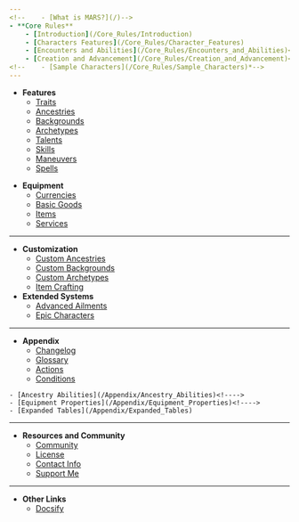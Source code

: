 ```yaml
---
<!--	- [What is MARS?](/)-->
- **Core Rules**
	- [Introduction](/Core_Rules/Introduction)
	- [Characters Features](/Core_Rules/Character_Features)
	- [Encounters and Abilities](/Core_Rules/Encounters_and_Abilities)<!---->
	- [Creation and Advancement](/Core_Rules/Creation_and_Advancement)<!---->
<!--	- [Sample Characters](/Core_Rules/Sample_Characters)*-->
---
```

- **Features**
	- [Traits](/Features/Traits)<!---->
	- [Ancestries](/Features/Ancestries)<!---->
	- [Backgrounds](/Features/Backgrounds)<!---->
	- [Archetypes](/Features/Archetypes)<!---->
	- [Talents](/Features/Talents)<!---->
	- [Skills](/Features/Skills)<!---->
	- [Maneuvers](/Features/Maneuvers)<!---->
	- [Spells](/Features/Spells)<!---->
<!--	- [Powers](/Features/Powers)-->
- **Equipment**
	- [Currencies](/Equipment/Currencies)<!---->
	- [Basic Goods](/Equipment/Basic_Goods)<!---->
	- [Items](/Equipment/Items)<!---->
	- [Services](/Equipment/Services)<!---->
---
- **Customization**
	- [Custom Ancestries](/Customization/Custom_Ancestries)<!---->
	- [Custom Backgrounds](/Customization/Custom_Backgrounds)<!---->
	- [Custom Archetypes](/Customization/Custom_Archetypes)<!---->
	- [Item Crafting](/Equipment/Item_Crafting)<!---->
- **Extended Systems**
	- [Advanced Ailments](/Extended_Systems/Advanced_Ailments)<!---->
	- [Epic Characters](/Extended_Systems/Epic_Characters)<!---->
<!--
---
- **Game Master's Guide**
	- [World Building](/GMG/World_Building)
	- [Sample Adventures](/GMG/Sample_Adventures)
- **World Systems**
	- [Professions and Wages](/World_Systems/Professions_and_Wages)
- **Bestiary**
	- [Beasts](/Bestiary/Beasts)
	- [Monsters](/Bestiary/Monsters)
	- [Humanoids](/Bestiary/Humanoids)
-->
---
- **Appendix**
	- [Changelog](/Appendix/Changelog)<!---->
	- [Glossary](/Appendix/Glossary)<!---->
	- [Actions](/Appendix/Actions)
	- [Conditions](/Appendix/Conditions)
<!--	- [Spells Index](/Appendix/Spells_Index)-->
<!--	- [Powers Index](/Appendix/Powers_Index)-->
	- [Ancestry Abilities](/Appendix/Ancestry_Abilities)<!---->
	- [Equipment Properties](/Appendix/Equipment_Properties)<!---->
	- [Expanded Tables](/Appendix/Expanded_Tables)
---
- **Resources and Community**
	- [Community](/Community)<!---->
	- [License](/License)
	- [Contact Info](/Contact_Info)
	- [Support Me](https://ko-fi.com/lkodinsson/)
---
- **Other Links**
	- [Docsify](https://docsify.js.org/)